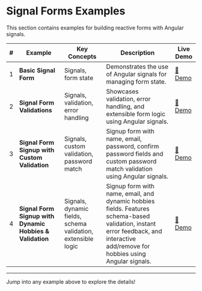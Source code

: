 # Signal Forms Examples

This section contains examples for building reactive forms with Angular signals.

| # | Example | Key Concepts | Description | Live Demo |
|---|---------|-------------|-------------|-----------|
| 1 | **Basic Signal Form** | Signals, form state | Demonstrates the use of Angular signals for managing form state. | [🔗 Demo](/signal-forms/example1) |
| 2 | **Signal Form Validations** | Signals, validation, error handling | Showcases validation, error handling, and extensible form logic using Angular signals. | [🔗 Demo](/signal-forms/example2) |
| 3 | **Signal Form Signup with Custom Validation** | Signals, custom validation, password match | Signup form with name, email, password, confirm password fields and custom password match validation using Angular signals. | [🔗 Demo](/signal-forms/example3) |
| 4 | **Signal Form Signup with Dynamic Hobbies & Validation** | Signals, dynamic fields, schema validation, extensible logic | Signup form with name, email, and dynamic hobbies fields. Features schema-based validation, instant error feedback, and interactive add/remove for hobbies using Angular signals. | [🔗 Demo](/signal-forms/example4) |

---

Jump into any example above to explore the details!
